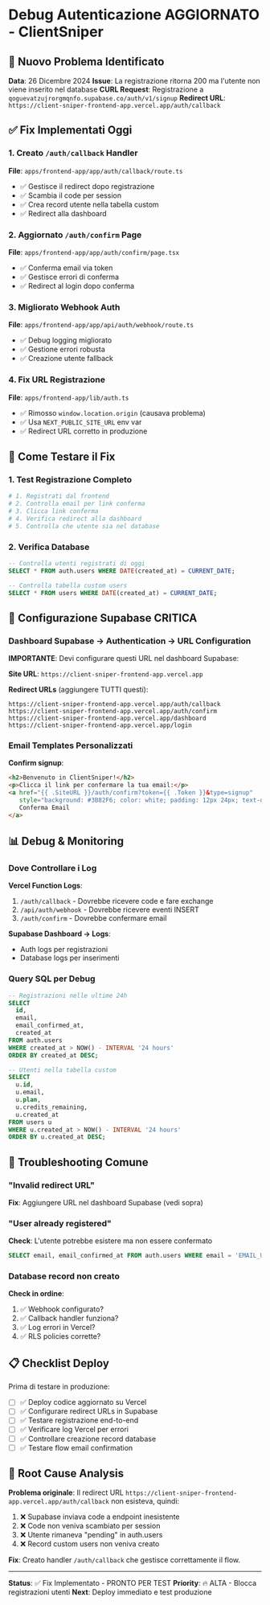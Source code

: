 # Debug Autenticazione AGGIORNATO - ClientSniper

## 🐛 Nuovo Problema Identificato

**Data**: 26 Dicembre 2024
**Issue**: La registrazione ritorna 200 ma l'utente non viene inserito nel database
**CURL Request**: Registrazione a `qoguevatzujrorgmqnfo.supabase.co/auth/v1/signup`
**Redirect URL**: `https://client-sniper-frontend-app.vercel.app/auth/callback`

## ✅ Fix Implementati Oggi

### 1. Creato `/auth/callback` Handler
**File**: `apps/frontend-app/app/auth/callback/route.ts`
- ✅ Gestisce il redirect dopo registrazione
- ✅ Scambia il code per session
- ✅ Crea record utente nella tabella custom
- ✅ Redirect alla dashboard

### 2. Aggiornato `/auth/confirm` Page  
**File**: `apps/frontend-app/app/auth/confirm/page.tsx`
- ✅ Conferma email via token
- ✅ Gestisce errori di conferma
- ✅ Redirect al login dopo conferma

### 3. Migliorato Webhook Auth
**File**: `apps/frontend-app/app/api/auth/webhook/route.ts`
- ✅ Debug logging migliorato
- ✅ Gestione errori robusta
- ✅ Creazione utente fallback

### 4. Fix URL Registrazione
**File**: `apps/frontend-app/lib/auth.ts`
- ✅ Rimosso `window.location.origin` (causava problema)
- ✅ Usa `NEXT_PUBLIC_SITE_URL` env var
- ✅ Redirect URL corretto in produzione

## 🧪 Come Testare il Fix

### 1. Test Registrazione Completo
```bash
# 1. Registrati dal frontend
# 2. Controlla email per link conferma
# 3. Clicca link conferma
# 4. Verifica redirect alla dashboard
# 5. Controlla che utente sia nel database
```

### 2. Verifica Database
```sql
-- Controlla utenti registrati di oggi
SELECT * FROM auth.users WHERE DATE(created_at) = CURRENT_DATE;

-- Controlla tabella custom users
SELECT * FROM users WHERE DATE(created_at) = CURRENT_DATE;
```

## 🔧 Configurazione Supabase CRITICA

### Dashboard Supabase → Authentication → URL Configuration

**IMPORTANTE**: Devi configurare questi URL nel dashboard Supabase:

**Site URL**: `https://client-sniper-frontend-app.vercel.app`

**Redirect URLs** (aggiungere TUTTI questi):
```
https://client-sniper-frontend-app.vercel.app/auth/callback
https://client-sniper-frontend-app.vercel.app/auth/confirm
https://client-sniper-frontend-app.vercel.app/dashboard
https://client-sniper-frontend-app.vercel.app/login
```

### Email Templates Personalizzati

**Confirm signup**:
```html
<h2>Benvenuto in ClientSniper!</h2>
<p>Clicca il link per confermare la tua email:</p>
<a href="{{ .SiteURL }}/auth/confirm?token={{ .Token }}&type=signup" 
   style="background: #3B82F6; color: white; padding: 12px 24px; text-decoration: none; border-radius: 6px;">
   Conferma Email
</a>
```

## 📊 Debug & Monitoring

### Dove Controllare i Log

**Vercel Function Logs**:
1. `/auth/callback` - Dovrebbe ricevere code e fare exchange
2. `/api/auth/webhook` - Dovrebbe ricevere eventi INSERT  
3. `/auth/confirm` - Dovrebbe confermare email

**Supabase Dashboard → Logs**:
- Auth logs per registrazioni
- Database logs per inserimenti

### Query SQL per Debug
```sql
-- Registrazioni nelle ultime 24h
SELECT 
  id, 
  email, 
  email_confirmed_at,
  created_at
FROM auth.users 
WHERE created_at > NOW() - INTERVAL '24 hours'
ORDER BY created_at DESC;

-- Utenti nella tabella custom
SELECT 
  u.id,
  u.email,
  u.plan,
  u.credits_remaining,
  u.created_at
FROM users u
WHERE u.created_at > NOW() - INTERVAL '24 hours'
ORDER BY u.created_at DESC;
```

## 🚨 Troubleshooting Comune

### "Invalid redirect URL"
**Fix**: Aggiungere URL nel dashboard Supabase (vedi sopra)

### "User already registered"  
**Check**: L'utente potrebbe esistere ma non essere confermato
```sql
SELECT email, email_confirmed_at FROM auth.users WHERE email = 'EMAIL_UTENTE';
```

### Database record non creato
**Check in ordine**:
1. ✅ Webhook configurato?
2. ✅ Callback handler funziona?
3. ✅ Log errori in Vercel?
4. ✅ RLS policies corrette?

## 📋 Checklist Deploy

Prima di testare in produzione:

- [ ] ✅ Deploy codice aggiornato su Vercel
- [ ] ✅ Configurare redirect URLs in Supabase  
- [ ] ✅ Testare registrazione end-to-end
- [ ] ✅ Verificare log Vercel per errori
- [ ] ✅ Controllare creazione record database
- [ ] ✅ Testare flow email confirmation

## 🎯 Root Cause Analysis

**Problema originale**: Il redirect URL `https://client-sniper-frontend-app.vercel.app/auth/callback` non esisteva, quindi:

1. ❌ Supabase inviava code a endpoint inesistente
2. ❌ Code non veniva scambiato per session
3. ❌ Utente rimaneva "pending" in auth.users
4. ❌ Record custom users non veniva creato

**Fix**: Creato handler `/auth/callback` che gestisce correttamente il flow.

---

**Status**: ✅ Fix Implementato - PRONTO PER TEST
**Priority**: 🔥 ALTA - Blocca registrazioni utenti
**Next**: Deploy immediato e test produzione
